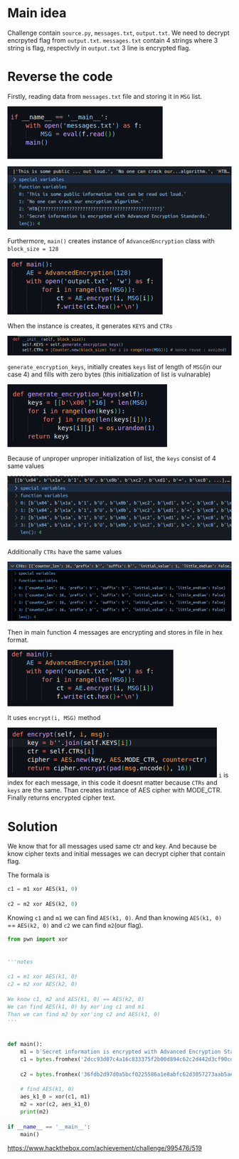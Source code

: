 # Main idea 

Challenge contain `source.py`, `messages.txt`, `output.txt`. We need to decrypt encrpyted flag from `output.txt`. `messages.txt` contain 4 strings where 3 string is flag, respectivly in `output.txt` 3 line is encrypted flag.

# Reverse the code

Firstly, reading data from `messages.txt` file and storing it in `MSG` list.

![](../../../attachments/Pasted%20image%2020240109225228.png)

![](../../../attachments/Pasted%20image%2020240109225257.png)

Furthermore, `main()` creates instance of `AdvancedEncryption` class with `block_size = 128`

![](../../../attachments/Pasted%20image%2020240109224820.png)

When the instance is creates, it generates `KEYS` and `CTRs`

![](../../../attachments/Pasted%20image%2020240109224952.png)

`generate_encryption_keys`, initially creates `keys` list of length of `MSG`(in our case 4) and fills with zero bytes (this initialization of list is vulnarable)

![](../../../attachments/Pasted%20image%2020240109225100.png)

Because of unproper unproper initialization of list, the `keys` consist of 4 same values

![](../../../attachments/Pasted%20image%2020240109225658.png)

Additionally `CTRs` have the same values

![](../../../attachments/Pasted%20image%2020240109225826.png)


Then in main function 4 messages are encrypting and stores in file in hex format.

![](../../../attachments/Pasted%20image%2020240109230020.png)

It uses `encrypt(i, MSG)` method 

![](../../../attachments/Pasted%20image%2020240109230126.png)
`i` is index for each message, in this code it doesnt matter because `CTRs` and `keys` are the same. Than creates instance of AES cipher with MODE_CTR. Finally returns encrypted cipher text.

# Solution

We know that for all messages used same ctr and key. And because be know cipher texts and initial messages we can decrypt cipher that contain flag.

The formala is 

```python
c1 = m1 xor AES(k1, 0)

c2 = m2 xor AES(k2, 0)
```

Knowing `c1` and `m1` we can find `AES(k1, 0)`. And than knowing `AES(k1, 0)` ==  `AES(k2, 0)` and `c2` we can find `m2`(our flag).

```python
from pwn import xor


'''notes

c1 = m1 xor AES(k1, 0)
c2 = m2 xor AES(k2, 0)

We know c1, m2 and AES(k1, 0) == AES(k2, 0)
We can find AES(k1, 0) by xor'ing c1 and m1
Than we can find m2 by xor'ing c2 and AES(k1, 0)
'''


def main():
    m1 = b'Secret information is encrypted with Advanced Encryption Standards.'
    c1 = bytes.fromhex('2dcc93d07c4a16c833375f2b00d894c62c2d442d3cf90cd43183c559c10006372cea2c1595487c0f4314091c0c268b120f3aaabe7bd31c0c05977a7f7c4f6ce6f59392e0e522e66500e153f7a6f914c7')

    c2 = bytes.fromhex('36fdb2d97d0a5bcf0225586a1e8abfc62d3057273aab5ae5309d8c4ade060a236aed070d817b2c14110e590b1b27ef5d4d35ddc001b47d6c2bca00101c25039a')

    # find AES(k1, 0)
    aes_k1_0 = xor(c1, m1)
    m2 = xor(c2, aes_k1_0)
    print(m2)

if __name__ == '__main__':
    main()
```

https://www.hackthebox.com/achievement/challenge/995476/519
